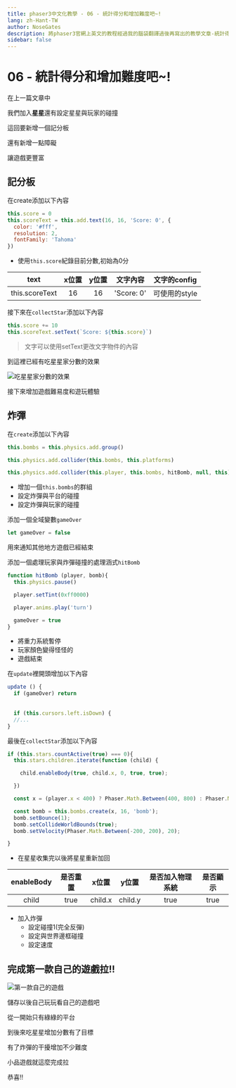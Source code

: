 ```yaml
---
title: phaser3中文化教學 - 06 - 統計得分和增加難度吧~!
lang: zh-Hant-TW
author: NoseGates
description: 將phaser3官網上英文的教程經過我的腦袋翻譯過後再寫出的教學文章-統計得分和增加難度吧~!
sidebar: false
---
```


# 06 - 統計得分和增加難度吧~!

在上一篇文章中

我們加入**星星**還有設定星星與玩家的碰撞

這回要新增一個記分板

還有新增一點障礙

讓遊戲更豐富

## 記分板

在create添加以下內容

``` javascript
this.score = 0
this.scoreText = this.add.text(16, 16, 'Score: 0', {
  color: '#fff',
  resolution: 2,
  fontFamily: 'Tahoma'
})
```
- 使用`this.score`紀錄目前分數,初始為0分

| text | x位置 | y位置 | 文字內容 | 文字的config |
| :----: | :---: | :---: | :---: | :---: |
| this.scoreText | 16 | 16 | 'Score: 0' | 可使用的style |

接下來在`collectStar`添加以下內容
``` javascript
this.score += 10
this.scoreText.setText(`Score: ${this.score}`)
```
> 文字可以使用setText更改文字物件的內容

到這裡已經有吃星星家分數的效果

![吃星星家分數的效果](https://i.imgur.com/8osVBAQ.png)

接下來增加遊戲難易度和遊玩體驗

## 炸彈

在`create`添加以下內容

``` javascript
this.bombs = this.physics.add.group()

this.physics.add.collider(this.bombs, this.platforms)

this.physics.add.collider(this.player, this.bombs, hitBomb, null, this)
```

- 增加一個`this.bombs`的群組
- 設定炸彈與平台的碰撞
- 設定炸彈與玩家的碰撞


添加一個全域變數`gameOver`
``` javascript
let gameOver = false
```
用來通知其他地方遊戲已經結束


添加一個處理玩家與炸彈碰撞的處理涵式`hitBomb`
``` javascript
function hitBomb (player, bomb){
  this.physics.pause()

  player.setTint(0xff0000)

  player.anims.play('turn')

  gameOver = true
}
```
- 將重力系統暫停
- 玩家顏色變得怪怪的
- 遊戲結束

在`update`裡開頭增加以下內容

``` javascript
update () {
  if (gameOver) return
  
  
  if (this.cursors.left.isDown) {
  //...
}
```

最後在`collectStar`添加以下內容
``` javascript
if (this.stars.countActive(true) === 0){
  this.stars.children.iterate(function (child) {

    child.enableBody(true, child.x, 0, true, true);

  })

  const x = (player.x < 400) ? Phaser.Math.Between(400, 800) : Phaser.Math.Between(0, 400);

  const bomb = this.bombs.create(x, 16, 'bomb');
  bomb.setBounce(1);
  bomb.setCollideWorldBounds(true);
  bomb.setVelocity(Phaser.Math.Between(-200, 200), 20);

}
```
- 在星星收集完以後將星星重新加回

| enableBody | 是否重置 | x位置   |  y位置 | 是否加入物理系統 | 是否顯示 |
| :------: | :-------: | :-----: | :---: | :-----: | :----: |
| child      | true     | child.x |   child.y     |  true  | true |

- 加入炸彈
  - 設定碰撞1(完全反彈)
  - 設定與世界邊框碰撞
  - 設定速度

## 完成第一款自己的遊戲拉!!
![第一款自己的遊戲](https://i.imgur.com/R11T4Le.png)

儲存以後自己玩玩看自己的遊戲吧

從一開始只有綠綠的平台

到後來吃星星增加分數有了目標

有了炸彈的干擾增加不少難度

小品遊戲就這麼完成拉

恭喜!!

<Vssue :title="$title" />